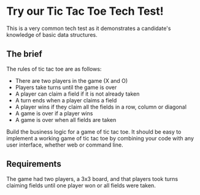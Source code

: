 # Try our Tic Tac Toe Tech Test!

This is a very common tech test as it demonstrates a candidate's knowledge of basic data structures.

## The brief

The rules of tic tac toe are as follows:

* There are two players in the game (X and O)
* Players take turns until the game is over
* A player can claim a field if it is not already taken
* A turn ends when a player claims a field
* A player wins if they claim all the fields in a row, column or diagonal
* A game is over if a player wins
* A game is over when all fields are taken

Build the business logic for a game of tic tac toe. It should be easy to implement a working game of tic tac toe by combining your code with any user interface, whether web or command line.

## Requirements

The game had two players, a 3x3 board, and that players took turns claiming fields until one player won or all fields were taken.

